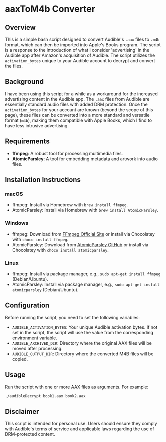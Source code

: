 # aaxToM4b Converter

## Overview
This is a simple bash script designed to convert Audible's `.aax` files to `.m4b` format, which can then be imported into Apple's Books program. The script is a response to the introduction of what I consider 'advertising' in the Audible app after Amazon's acquisition of Audible. The script utilizes the `activation_bytes` unique to your Audible account to decrypt and convert the files.

## Background
I have been using this script for a while as a workaround for the increased advertising content in the Audible app. The `.aax` files from Audible are essentially standard audio files with added DRM protection. Once the `activation_bytes` for your account are known (beyond the scope of this page), these files can be converted into a more standard and versatile format (`m4b`), making them compatible with Apple Books, which I find to have less intrusive advertising.

## Requirements
- **ffmpeg**: A robust tool for processing multimedia files.
- **AtomicParsley**: A tool for embedding metadata and artwork into audio files.

## Installation Instructions
### macOS
- ffmpeg: Install via Homebrew with `brew install ffmpeg`.
- AtomicParsley: Install via Homebrew with `brew install AtomicParsley`.

### Windows
- ffmpeg: Download from [FFmpeg Official Site](https://ffmpeg.org/download.html) or install via Chocolatey with `choco install ffmpeg`.
- AtomicParsley: Download from [AtomicParsley GitHub](https://github.com/wez/atomicparsley) or install via Chocolatey with `choco install atomicparsley`.

### Linux
- ffmpeg: Install via package manager, e.g., `sudo apt-get install ffmpeg` (Debian/Ubuntu).
- AtomicParsley: Install via package manager, e.g., `sudo apt-get install atomicparsley` (Debian/Ubuntu).

## Configuration
Before running the script, you need to set the following variables:
- `AUDIBLE_ACTIVATION_BYTES`: Your unique Audible activation bytes. If not set in the script, the script will use the value from the corresponding environment variable.
- `AUDIBLE_ARCHIVED_DIR`: Directory where the original AAX files will be moved after processing.
- `AUDIBLE_OUTPUT_DIR`: Directory where the converted M4B files will be copied.

## Usage
Run the script with one or more AAX files as arguments. For example:
```bash
./audibleDecrypt book1.aax book2.aax
```

## Disclaimer
This script is intended for personal use. Users should ensure they comply with Audible's terms of service and applicable laws regarding the use of DRM-protected content.
